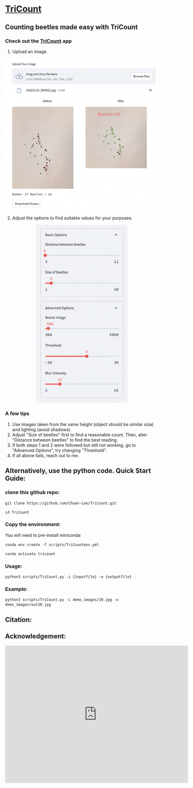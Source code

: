 # <a href="https://tricount.streamlit.app/" target="_blank">TriCount</a>

## Counting beetles made easy with TriCount

### Check out the <a href="https://tricount.streamlit.app/" target="_blank">TriCount</a> app

1. Upload an image.

<p align="center">
<img src="https://github.com/Chuen-Lee/TriCount/blob/main/demo_images/demo_upload.png?raw=true" alt="Demo_upload" width="600"/>
</p>

2. Adjust the options to find suitable values for your purposes.

<p align="center">
<img src="https://github.com/Chuen-Lee/TriCount/blob/main/demo_images/demo_options.png?raw=true" alt="Demo_options" width="300"/>
</p>

### A few tips

1. Use images taken from the same height (object should be similar size) and lighting (avoid shadows).
2. Adjust "Size of beetles" first to find a reasonable count. Then, alter "Distance between beetles" to find the best reading.
3. If both steps 1 and 2 were followed but still not working, go to "Advanced Options", try changing "Threshold".
4. If all above fails, reach out to me.

## Alternatively, use the python code. Quick Start Guide:
### clone this github repo:
```
git clone https://github.com/Chuen-Lee/TriCount.git
```
```
cd TriCount
```
### Copy the environment:
You will need to pre-install miniconda
```
conda env create -f scripts/TriCountenv.yml
```
```
conda activate tricount
```
### Usage:
```
python3 scripts/TriCount.py -i {inputfile} -o {outputfile}
```
### Example:
```
python3 scripts/TriCount.py -i demo_images/10.jpg -o demo_images/out10.jpg
```

## Citation:

## Acknowledgement:


<iframe src="https://www.google.com/maps/embed?pb=!1m18!1m12!1m3!1d1718.6454008049905!2d-71.07787073663287!3d42.36955552931532!2m3!1f0!2f0!3f0!3m2!1i1024!2i768!4f13.1!3m3!1m2!1s0x89e370bc261e50e5%3A0xf3cba8437d505a26!2sHubSpot!5e0!3m2!1sen!2sus!4v1602001548652!5m2!1sen!2sus" width="600" height="450" frameborder="0" style="border:0;" allowfullscreen="" aria-hidden="false" tabindex="0"></iframe>
